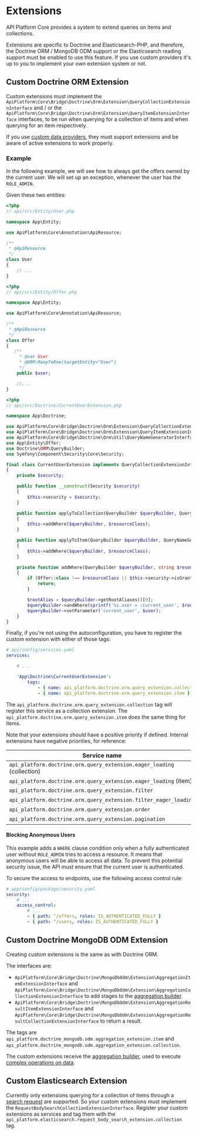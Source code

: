 # Extensions

API Platform Core provides a system to extend queries on items and collections.

Extensions are specific to Doctrine and Elasticsearch-PHP, and therefore, the Doctrine ORM / MongoDB ODM support or the Elasticsearch
reading support must be enabled to use this feature. If you use custom providers it's up to you to implement your own
extension system or not.

## Custom Doctrine ORM Extension

Custom extensions must implement the `ApiPlatform\Core\Bridge\Doctrine\Orm\Extension\QueryCollectionExtensionInterface` and / or the `ApiPlatform\Core\Bridge\Doctrine\Orm\Extension\QueryItemExtensionInterface` interfaces, to be run when querying for a collection of items and when querying for an item respectively.

If you use [custom data providers](data-providers.md), they must support extensions and be aware of active extensions to work properly.

### Example

In the following example, we will see how to always get the offers owned by the current user. We will set up an exception, whenever the user has the `ROLE_ADMIN`.

Given these two entities:

```php
<?php
// api/src/Entity/User.php

namespace App\Entity;

use ApiPlatform\Core\Annotation\ApiResource;

/**
 * @ApiResource
 */
class User
{
    // ...
}
```

```php
<?php
// api/src/Entity/Offer.php

namespace App\Entity;

use ApiPlatform\Core\Annotation\ApiResource;

/**
 * @ApiResource
 */
class Offer
{
   /**
     * @var User
     * @ORM\ManyToOne(targetEntity="User")
     */
    public $user;

    //...
}
```

```php
<?php
// api/src/Doctrine/CurrentUserExtension.php

namespace App\Doctrine;

use ApiPlatform\Core\Bridge\Doctrine\Orm\Extension\QueryCollectionExtensionInterface;
use ApiPlatform\Core\Bridge\Doctrine\Orm\Extension\QueryItemExtensionInterface;
use ApiPlatform\Core\Bridge\Doctrine\Orm\Util\QueryNameGeneratorInterface;
use App\Entity\Offer;
use Doctrine\ORM\QueryBuilder;
use Symfony\Component\Security\Core\Security;

final class CurrentUserExtension implements QueryCollectionExtensionInterface, QueryItemExtensionInterface
{
    private $security;

    public function __construct(Security $security)
    {
        $this->security = $security;
    }

    public function applyToCollection(QueryBuilder $queryBuilder, QueryNameGeneratorInterface $queryNameGenerator, string $resourceClass, string $operationName = null)
    {
        $this->addWhere($queryBuilder, $resourceClass);
    }

    public function applyToItem(QueryBuilder $queryBuilder, QueryNameGeneratorInterface $queryNameGenerator, string $resourceClass, array $identifiers, string $operationName = null, array $context = [])
    {
        $this->addWhere($queryBuilder, $resourceClass);
    }

    private function addWhere(QueryBuilder $queryBuilder, string $resourceClass): void
    {
        if (Offer::class !== $resourceClass || $this->security->isGranted('ROLE_ADMIN') || null === $user = $this->security->getUser()) {
            return;
        }

        $rootAlias = $queryBuilder->getRootAliases()[0];
        $queryBuilder->andWhere(sprintf('%s.user = :current_user', $rootAlias));
        $queryBuilder->setParameter('current_user', $user);
    }
}

```

Finally, if you're not using the autoconfiguration, you have to register the custom extension with either of those tags:

```yaml
# api/config/services.yaml
services:

    # ...

    'App\Doctrine\CurrentUserExtension':
        tags:
            - { name: api_platform.doctrine.orm.query_extension.collection }
            - { name: api_platform.doctrine.orm.query_extension.item }
```

The `api_platform.doctrine.orm.query_extension.collection` tag will register this service as a collection extension.
The `api_platform.doctrine.orm.query_extension.item` does the same thing for items.

Note that your extensions should have a positive priority if defined. Internal extensions have negative priorities, for reference:

| Service name                                               | Priority | Class                                              |
|------------------------------------------------------------|------|---------------------------------------------------------|
| `api_platform.doctrine.orm.query_extension.eager_loading` (collection) | -8 | ApiPlatform\Core\Bridge\Doctrine\Orm\Extension\EagerLoadingExtension |
| `api_platform.doctrine.orm.query_extension.eager_loading` (item) | -8 | ApiPlatform\Core\Bridge\Doctrine\Orm\Extension\EagerLoadingExtension |
| `api_platform.doctrine.orm.query_extension.filter` | -16 | ApiPlatform\Core\Bridge\Doctrine\Orm\Extension\FilterExtension |
| `api_platform.doctrine.orm.query_extension.filter_eager_loading` | -17 | ApiPlatform\Core\Bridge\Doctrine\Orm\Extension\FilterEagerLoadingExtension |
| `api_platform.doctrine.orm.query_extension.order` | -32 | ApiPlatform\Core\Bridge\Doctrine\Orm\Extension\OrderExtension |
| `api_platform.doctrine.orm.query_extension.pagination` | -64 | ApiPlatform\Core\Bridge\Doctrine\Orm\Extension\PaginationExtension |

#### Blocking Anonymous Users

This example adds a `WHERE` clause condition only when a fully authenticated user without `ROLE_ADMIN` tries to access a resource. It means that anonymous users will be able to access all data. To prevent this potential security issue, the API must ensure that the current user is authenticated.

To secure the access to endpoints, use the following access control rule:

```yaml
# app/config/package/security.yaml
security:
    # ...
    access_control:
        # ...
        - { path: ^/offers, roles: IS_AUTHENTICATED_FULLY }
        - { path: ^/users, roles: IS_AUTHENTICATED_FULLY }
```

## Custom Doctrine MongoDB ODM Extension

Creating custom extensions is the same as with Doctrine ORM.

The interfaces are:
* `ApiPlatform\Core\Bridge\Doctrine\MongoDbOdm\Extension\AggregationItemExtensionInterface` and `ApiPlatform\Core\Bridge\Doctrine\MongoDbOdm\Extension\AggregationCollectionExtensionInterface` to add stages to the [aggregation builder](https://www.doctrine-project.org/projects/doctrine-mongodb-odm/en/latest/reference/aggregation-builder.html).
* `ApiPlatform\Core\Bridge\Doctrine\MongoDbOdm\Extension\AggregationResultItemExtensionInterface` and `ApiPlatform\Core\Bridge\Doctrine\MongoDbOdm\Extension\AggregationResultCollectionExtensionInterface` to return a result.

The tags are `api_platform.doctrine_mongodb.odm.aggregation_extension.item` and `api_platform.doctrine_mongodb.odm.aggregation_extension.collection`.

The custom extensions receive the [aggregation builder](https://www.doctrine-project.org/projects/doctrine-mongodb-odm/en/latest/reference/aggregation-builder.html),
used to execute [complex operations on data](https://docs.mongodb.com/manual/aggregation/).

## Custom Elasticsearch Extension

Currently only extensions querying for a collection of items through a [search request](https://www.elastic.co/guide/en/elasticsearch/reference/current/search-request-body.html)
are supported. So your custom extensions must implement the `RequestBodySearchCollectionExtensionInterface`. Register your
custom extensions as services and tag them with the `api_platform.elasticsearch.request_body_search_extension.collection` tag.
